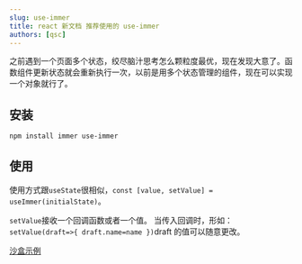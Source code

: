 ```yaml
---
slug: use-immer
title: react 新文档 推荐使用的 use-immer
authors: [qsc]
---
```


之前遇到一个页面多个状态，绞尽脑汁思考怎么颗粒度最优，现在发现大意了。函数组件更新状态就会重新执行一次，以前是用多个状态管理的组件，现在可以实现一个对象就行了。

## 安装

```bash
npm install immer use-immer
```

## 使用

使用方式跟`useState`很相似，`const [value, setValue] = useImmer(initialState)`。

`setValue`接收一个回调函数或者一个值。
当传入回调时，形如：`setValue(draft=>{ draft.name=name })`draft 的值可以随意更改。

[沙盒示例](https://codesandbox.io/s/useimmer-forked-mehs82?file=/src/index.js)
